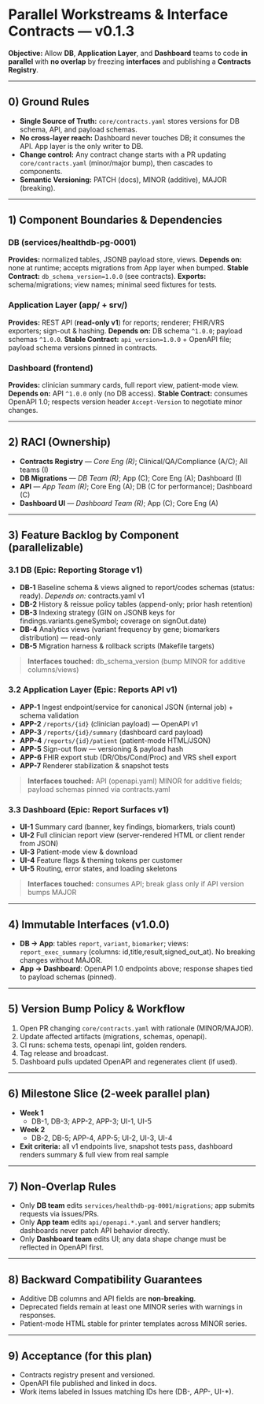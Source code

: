 # Parallel Workstreams & Interface Contracts — v0.1.3

**Objective:** Allow **DB**, **Application Layer**, and **Dashboard** teams to code **in parallel** with **no overlap** by freezing **interfaces** and publishing a **Contracts Registry**.

---

## 0) Ground Rules
- **Single Source of Truth:** `core/contracts.yaml` stores versions for DB schema, API, and payload schemas.
- **No cross-layer reach:** Dashboard never touches DB; it consumes the API. App layer is the only writer to DB.
- **Change control:** Any contract change starts with a PR updating `core/contracts.yaml` (minor/major bump), then cascades to components.
- **Semantic Versioning:** PATCH (docs), MINOR (additive), MAJOR (breaking).

---

## 1) Component Boundaries & Dependencies
### DB (services/healthdb-pg-0001)
**Provides:** normalized tables, JSONB payload store, views.
**Depends on:** none at runtime; accepts migrations from App layer when bumped.
**Stable Contract:** `db_schema_version=1.0.0` (see contracts).
**Exports:** schema/migrations; view names; minimal seed fixtures for tests.

### Application Layer (app/ + srv/)
**Provides:** REST API (**read-only v1**) for reports; renderer; FHIR/VRS exporters; sign-out & hashing.
**Depends on:** DB schema `^1.0.0`; payload schemas `^1.0.0`.
**Stable Contract:** `api_version=1.0.0` + OpenAPI file; payload schema versions pinned in contracts.

### Dashboard (frontend)
**Provides:** clinician summary cards, full report view, patient-mode view.
**Depends on:** API `^1.0.0` only (no DB access).
**Stable Contract:** consumes OpenAPI 1.0; respects version header `Accept-Version` to negotiate minor changes.

---

## 2) RACI (Ownership)
- **Contracts Registry** — *Core Eng (R)*; Clinical/QA/Compliance (A/C); All teams (I)
- **DB Migrations** — *DB Team (R)*; App (C); Core Eng (A); Dashboard (I)
- **API** — *App Team (R)*; Core Eng (A); DB (C for performance); Dashboard (C)
- **Dashboard UI** — *Dashboard Team (R)*; App (C); Core Eng (A)

---

## 3) Feature Backlog by Component (parallelizable)
### 3.1 DB (Epic: Reporting Storage v1)
- **DB-1** Baseline schema & views aligned to report/codes schemas (status: ready). *Depends on:* contracts.yaml v1
- **DB-2** History & reissue policy tables (append-only; prior hash retention)
- **DB-3** Indexing strategy (GIN on JSONB keys for findings.variants.geneSymbol; coverage on signOut.date)
- **DB-4** Analytics views (variant frequency by gene; biomarkers distribution) — read-only
- **DB-5** Migration harness & rollback scripts (Makefile targets)
> **Interfaces touched:** db_schema_version (bump MINOR for additive columns/views)

### 3.2 Application Layer (Epic: Reports API v1)
- **APP-1** Ingest endpoint/service for canonical JSON (internal job) + schema validation
- **APP-2** `/reports/{id}` (clinician payload) — OpenAPI v1
- **APP-3** `/reports/{id}/summary` (dashboard card payload)
- **APP-4** `/reports/{id}/patient` (patient-mode HTML/JSON)
- **APP-5** Sign-out flow — versioning & payload hash
- **APP-6** FHIR export stub (DR/Obs/Cond/Proc) and VRS shell export
- **APP-7** Renderer stabilization & snapshot tests
> **Interfaces touched:** API (openapi.yaml) MINOR for additive fields; payload schemas pinned via contracts.yaml

### 3.3 Dashboard (Epic: Report Surfaces v1)
- **UI-1** Summary card (banner, key findings, biomarkers, trials count)
- **UI-2** Full clinician report view (server-rendered HTML or client render from JSON)
- **UI-3** Patient-mode view & download
- **UI-4** Feature flags & theming tokens per customer
- **UI-5** Routing, error states, and loading skeletons
> **Interfaces touched:** consumes API; break glass only if API version bumps MAJOR

---

## 4) Immutable Interfaces (v1.0.0)
- **DB → App**: tables `report`, `variant`, `biomarker`; views: `report_exec_summary` (columns: id,title,result,signed_out_at). No breaking changes without MAJOR.
- **App → Dashboard**: OpenAPI 1.0 endpoints above; response shapes tied to payload schemas (pinned).

---

## 5) Version Bump Policy & Workflow
1. Open PR changing `core/contracts.yaml` with rationale (MINOR/MAJOR).
2. Update affected artifacts (migrations, schemas, openapi).
3. CI runs: schema tests, openapi lint, golden renders.
4. Tag release and broadcast.
5. Dashboard pulls updated OpenAPI and regenerates client (if used).

---

## 6) Milestone Slice (2-week parallel plan)
- **Week 1**
  - DB-1, DB-3; APP-2, APP-3; UI-1, UI-5
- **Week 2**
  - DB-2, DB-5; APP-4, APP-5; UI-2, UI-3, UI-4
- **Exit criteria:** all v1 endpoints live, snapshot tests pass, dashboard renders summary & full view from real sample

---

## 7) Non-Overlap Rules
- Only **DB team** edits `services/healthdb-pg-0001/migrations`; app submits requests via issues/PRs.
- Only **App team** edits `api/openapi.*.yaml` and server handlers; dashboards never patch API behavior directly.
- Only **Dashboard team** edits UI; any data shape change must be reflected in OpenAPI first.

---

## 8) Backward Compatibility Guarantees
- Additive DB columns and API fields are **non-breaking**.
- Deprecated fields remain at least one MINOR series with warnings in responses.
- Patient-mode HTML stable for printer templates across MINOR series.

---

## 9) Acceptance (for this plan)
- Contracts registry present and versioned.
- OpenAPI file published and linked in docs.
- Work items labeled in Issues matching IDs here (DB-*, APP-*, UI-*).
